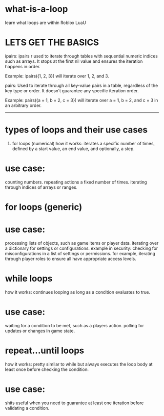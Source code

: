 # what-is-a-loop
learn what loops are within Roblox LuaU

# LETS GET THE BASICS

ipairs: ipairs r used to iterate through tables with sequential numeric indices such as arrays. It stops at the first nil value and ensures the iteration happens in order.

Example: ipairs({1, 2, 3}) will iterate over 1, 2, and 3.

pairs: Used to iterate through all key-value pairs in a table, regardless of the key type or order. It doesn't guarantee any specific iteration order.

Example: pairs({a = 1, b = 2, c = 3}) will iterate over a = 1, b = 2, and c = 3 in an arbitrary order.

----------------------------------------------------------------

# types of loops and their use cases
1. for loops (numerical)
how it works: iterates a specific number of times, defined by a start value, an end value, and optionally, a step.

# use case:

counting numbers.
repeating actions a fixed number of times.
iterating through indices of arrays or ranges.

# for loops (generic)

# use case:

processing lists of objects, such as game items or player data.
iterating over a dictionary for settings or configurations.
example in security: checking for misconfigurations in a list of settings or permissions. for example, iterating through player roles to ensure all have appropriate access levels.

# while loops

how it works: continues looping as long as a condition evaluates to true.

# use case:

waiting for a condition to be met, such as a players action.
polling for updates or changes in game state.

# repeat...until loops

how it works: pretty similar to while but always executes the loop body at least once before checking the condition.

# use case:

shits useful when you need to guarantee at least one iteration before validating a condition.
